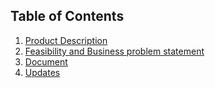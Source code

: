 
## **Table of Contents**
1. [Product Description](https://github.com/Chayy80/Repostorio-Equipo-3/blob/FIS_%232_ProjectMA/TaskProduct%231/ClassHub.md)
2. [Feasibility and Business problem statement](https://github.com/Chayy80/Repostorio-Equipo-3/blob/FIS_%232_ProjectMA/TaskProduct%231/Feasibility%20and%20business%20problem%20satement.md)
3. [Document](https://github.com/Chayy80/Repostorio-Equipo-3/blob/FIS_%232_ProjectMA/TaskProduct%231/Documentation.md)
4. [Updates](https://github.com/Chayy80/Repostorio-Equipo-3/blob/FIS_%232_ProjectMA/TaskProduct%231/Updates.md)
